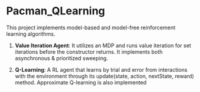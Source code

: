 # Pacman_QLearning
This project implements model-based and model-free reinforcement learning algorithms.

1. **Value Iteration Agent**: It utilizes an MDP and runs value iteration for set iterations before the constructor returns. It implements both asynchronous & prioritized sweeping.

2. **Q-Learning**: A RL agent that learns by trial and error from interactions with the environment through its update(state, action, nextState, reward) method. Approximate Q-learning is also implemented
